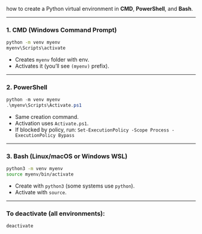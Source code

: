 how to create a Python virtual environment in **CMD**, **PowerShell**, and **Bash**.

---

### 1. **CMD (Windows Command Prompt)**

```cmd
python -m venv myenv
myenv\Scripts\activate
```

* Creates `myenv` folder with env.
* Activates it (you’ll see `(myenv)` prefix).

---

### 2. **PowerShell**

```powershell
python -m venv myenv
.\myenv\Scripts\Activate.ps1
```

* Same creation command.
* Activation uses `Activate.ps1`.
* If blocked by policy, run:
  `Set-ExecutionPolicy -Scope Process -ExecutionPolicy Bypass`

---

### 3. **Bash (Linux/macOS or Windows WSL)**

```bash
python3 -m venv myenv
source myenv/bin/activate
```

* Create with `python3` (some systems use `python`).
* Activate with `source`.

---

### To deactivate (all environments):

```bash
deactivate
```